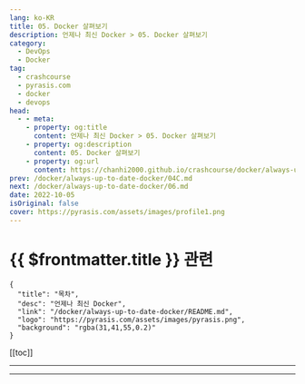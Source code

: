```yaml
---
lang: ko-KR
title: 05. Docker 살펴보기
description: 언제나 최신 Docker > 05. Docker 살펴보기
category: 
  - DevOps
  - Docker
tag: 
  - crashcourse
  - pyrasis.com
  - docker
  - devops
head:
  - - meta:
    - property: og:title
      content: 언제나 최신 Docker > 05. Docker 살펴보기
    - property: og:description
      content: 05. Docker 살펴보기
    - property: og:url
      content: https://chanhi2000.github.io/crashcourse/docker/always-up-to-date-docker/05.html
prev: /docker/always-up-to-date-docker/04C.md
next: /docker/always-up-to-date-docker/06.md
date: 2022-10-05
isOriginal: false
cover: https://pyrasis.com/assets/images/profile1.png
---
```


# {{ $frontmatter.title }} 관련

```component VPCard
{
  "title": "목차",
  "desc": "언제나 최신 Docker",
  "link": "/docker/always-up-to-date-docker/README.md",
  "logo": "https://pyrasis.com/assets/images/pyrasis.png",
  "background": "rgba(31,41,55,0.2)"
}
```

[[toc]]

---

<SiteInfo
  name="05. Docker 살펴보기"
  desc="언제나 최신 Docker"
  url="https://pyrasis.com/jHLsAlwaysUpToDateDocker/Unit05"
  logo="https://pyrasis.com/assets/images/pyrasis.png"
  preview="https://pyrasis.com/assets/images/profile1.png"/>

<!-- TODO: 작성 -->

---

<TagLinks />